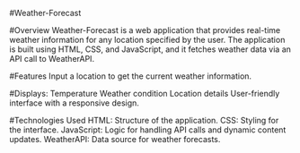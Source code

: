 #Weather-Forecast

#Overview
Weather-Forecast is a web application that provides real-time weather information for any location specified by the user. The application is built using HTML, CSS, and JavaScript, and it fetches weather data via an API call to WeatherAPI.

#Features
Input a location to get the current weather information.

#Displays:
Temperature
Weather condition
Location details
User-friendly interface with a responsive design.

#Technologies Used
HTML: Structure of the application.
CSS: Styling for the interface.
JavaScript: Logic for handling API calls and dynamic content updates.
WeatherAPI: Data source for weather forecasts.
